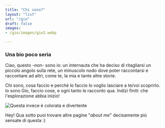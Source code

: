 ```yaml
---
title: "Chi sono?"
layout: "list"
url: "/gio"
draft: false
images:
- /gio/images/gio2.webp

---
```


### Una bio poco seria

Ciao, questo _-non-_ sono io: un internauta che ha deciso di ritagliarsi un piccolo angolo sulla rete, un minuscolo nodo dove poter raccontarsi e raccontare ad altri, come te, la mia e tante altre storie.

Chi sono, cosa faccio e perchè lo faccio lo voglio lasciare a te/voi scoprirlo. Io sono Gio, faccio cose, e ogni tanto le racconto qua. Indizi finiti: che l'esplorazione abbia inizio!

![Questa invece è colorata e divertente](/gio/images/gio2.webp)

Hey! Qua sotto puoi trovare altre pagine "_about me_" decisamente più sensate di questa :)
